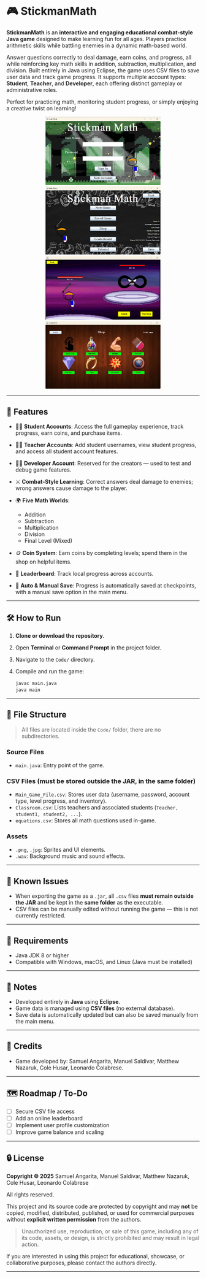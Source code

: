 

# 🎮 StickmanMath

**StickmanMath** is an **interactive and engaging educational combat-style Java game** designed to make learning fun for all ages. Players practice arithmetic skills while battling enemies in a dynamic math-based world.

Answer questions correctly to deal damage, earn coins, and progress, all while reinforcing key math skills in addition, subtraction, multiplication, and division. Built entirely in Java using Eclipse, the game uses CSV files to save user data and track game progress. It supports multiple account types: **Student**, **Teacher**, and **Developer**, each offering distinct gameplay or administrative roles.

Perfect for practicing math, monitoring student progress, or simply enjoying a creative twist on learning!

<p align="center">
  <img src="Images/Login.png" alt="Login Screen" width="300"/>
  <img src="Images/Main-Menu.png" alt="Main Menu" width="300"/>
  <img src="Images/Final-Level.png" alt="Final Level" width="300"/>
  <img src="Images/Shop.png" alt="Shop" width="300"/>
</p>

---

## 🚀 Features

* 🧑‍🎓 **Student Accounts**: Access the full gameplay experience, track progress, earn coins, and purchase items.
* 👩‍🏫 **Teacher Accounts**: Add student usernames, view student progress, and access all student account features.
* 👨‍💻 **Developer Account**: Reserved for the creators — used to test and debug game features.
* ⚔️ **Combat-Style Learning**: Correct answers deal damage to enemies; wrong answers cause damage to the player.
* 🌍 **Five Math Worlds**:

  * Addition
  * Subtraction
  * Multiplication
  * Division
  * Final Level (Mixed)
* 🪙 **Coin System**: Earn coins by completing levels; spend them in the shop on helpful items.
* 🏅 **Leaderboard**: Track local progress across accounts.
* 💾 **Auto & Manual Save**: Progress is automatically saved at checkpoints, with a manual save option in the main menu.

---

## 🛠️ How to Run

1. **Clone or download the repository**.
2. Open **Terminal** or **Command Prompt** in the project folder.
3. Navigate to the `Code/` directory.
4. Compile and run the game:

   ```bash
   javac main.java
   java main
   ```

---

## 📁 File Structure

> All files are located inside the `Code/` folder, there are no subdirectories.

### Source Files

* `main.java`: Entry point of the game.

### CSV Files (must be stored **outside the JAR**, in the same folder)

* `Main_Game_File.csv`: Stores user data (username, password, account type, level progress, and inventory).
* `Classroom.csv`: Lists teachers and associated students (`Teacher, student1, student2, ...`).
* `equations.csv`: Stores all math questions used in-game.

### Assets

* `.png`, `.jpg`: Sprites and UI elements.
* `.wav`: Background music and sound effects.

---

## 🐞 Known Issues

* When exporting the game as a `.jar`, all `.csv` files **must remain outside the JAR** and be kept in the **same folder** as the executable.
* CSV files can be manually edited without running the game — this is not currently restricted.

---

## 🧩 Requirements

* Java JDK 8 or higher
* Compatible with Windows, macOS, and Linux (Java must be installed)

---

## 📝 Notes

* Developed entirely in **Java** using **Eclipse**.
* Game data is managed using **CSV files** (no external database).
* Save data is automatically updated but can also be saved manually from the main menu.

---

## 👥 Credits

* Game developed by: Samuel Angarita, Manuel Saldivar, Matthew Nazaruk, Cole Husar, Leonardo Colabrese.

---

## 🗺️ Roadmap / To-Do

* [ ] Secure CSV file access
* [ ] Add an online leaderboard
* [ ] Implement user profile customization
* [ ] Improve game balance and scaling

---

## 🔒 License

**Copyright © 2025**
Samuel Angarita, Manuel Saldivar, Matthew Nazaruk, Cole Husar, Leonardo Colabrese

All rights reserved.

This project and its source code are protected by copyright and may **not** be copied, modified, distributed, published, or used for commercial purposes without **explicit written permission** from the authors.

> Unauthorized use, reproduction, or sale of this game, including any of its code, assets, or design, is strictly prohibited and may result in legal action.

If you are interested in using this project for educational, showcase, or collaborative purposes, please contact the authors directly.

---
